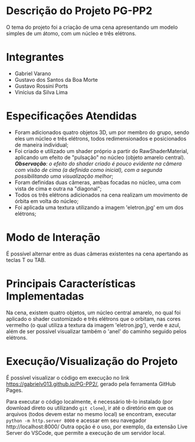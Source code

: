 # Descrição do Projeto PG-PP2
O tema do projeto foi a criação de uma cena apresentando um modelo simples de um átomo, com um núcleo e três elétrons.

# Integrantes
- Gabriel Varano
- Gustavo dos Santos da Boa Morte
- Gustavo Rossini Ports
- Vinícius da Silva Lima

# Especificações Atendidas
- Foram adicionados quatro objetos 3D, um por membro do grupo, sendo eles um núcleo e três elétrons, todos redimensionados e posicionados de maneira individual;
- Foi criado e utilizado um shader próprio a partir do RawShaderMaterial, aplicando um efeito de "pulsação" no núcleo (objeto amarelo central). ***Observação**: o efeito do shader criado é pouco evidente na câmera com visão de cima (a definida como inicial), com a segunda possibilitando uma visualização melhor*;
- Foram definidas duas câmeras, ambas focadas no núcleo, uma com vista de cima e outra na "diagonal";
- Todos os três elétrons adicionados na cena realizam um movimento de órbita em volta do núcleo;
- Foi aplicada uma textura utilizando a imagem 'eletron.jpg' em um dos elétrons;

# Modo de Interação
É possível alternar entre as duas câmeras existentes na cena apertando as teclas T ou TAB.

# Principais Características Implementadas
Na cena, existem quatro objetos, um núcleo central amarelo, no qual foi aplicado o shader customizado e três elétrons que o orbitam, nas cores vermelho (o qual utiliza a textura da imagem 'eletron.jpg'), verde e azul, além de ser possível visualizar também o 'anel' do caminho seguido pelos elétrons. 

# Execução/Visualização do Projeto

É possível visualizar o código em execução no link https://gabrielv013.github.io/PG-PP2/, gerado pela ferramenta GitHub Pages.

Para executar o código localmente, é necessário tê-lo instalado (por download direto ou utilizando `git clone`), ir até o diretório em que os arquivos (todos devem estar no mesmo local) se encontram, executar `python -m http.server 8000` e acessar em seu navegador http://localhost:8000/
Outra opção é o uso, por exemplo, da extensão Live Server do VSCode, que permite a execução de um servidor local.
